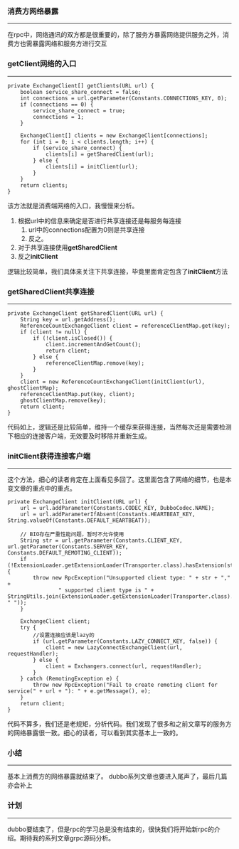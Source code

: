 ### 消费方网络暴露 ###

----------
在rpc中，网络通讯的双方都是很重要的，除了服务方暴露网络提供服务之外，消费方也需暴露网络和服务方进行交互

### getClient网络的入口 ###

----------

	private ExchangeClient[] getClients(URL url) {
        boolean service_share_connect = false;
        int connections = url.getParameter(Constants.CONNECTIONS_KEY, 0);
        if (connections == 0) {
            service_share_connect = true;
            connections = 1;
        }

        ExchangeClient[] clients = new ExchangeClient[connections];
        for (int i = 0; i < clients.length; i++) {
            if (service_share_connect) {
                clients[i] = getSharedClient(url);
            } else {
                clients[i] = initClient(url);
            }
        }
        return clients;
    }
该方法就是消费端网络的入口，我慢慢来分析。

1. 根据url中的信息来确定是否进行共享连接还是每服务每连接
	1. url中的connections配置为0则是共享连接
	2. 反之。
2. 对于共享连接使用**getSharedClient**
3. 反之**initClient**

逻辑比较简单，我们具体来关注下共享连接，毕竟里面肯定包含了**initClient**方法


### getSharedClient共享连接 ###

----------

	private ExchangeClient getSharedClient(URL url) {
        String key = url.getAddress();
        ReferenceCountExchangeClient client = referenceClientMap.get(key);
        if (client != null) {
            if (!client.isClosed()) {
                client.incrementAndGetCount();
                return client;
            } else {
                referenceClientMap.remove(key);
            }
        }
        client = new ReferenceCountExchangeClient(initClient(url), ghostClientMap);
        referenceClientMap.put(key, client);
        ghostClientMap.remove(key);
        return client;
    }
代码如上，逻辑还是比较简单，维持一个缓存来获得连接，当然每次还是需要检测下相应的连接客户端，无效要及时移除并重新生成。

### initClient获得连接客户端 ###

----------

这个方法，细心的读者肯定在上面看见多回了。这里面包含了网络的细节，也是本变文章的重点中的重点。

	private ExchangeClient initClient(URL url) {
        url = url.addParameter(Constants.CODEC_KEY, DubboCodec.NAME);
        url = url.addParameterIfAbsent(Constants.HEARTBEAT_KEY, String.valueOf(Constants.DEFAULT_HEARTBEAT));

        // BIO存在严重性能问题，暂时不允许使用
        String str = url.getParameter(Constants.CLIENT_KEY, url.getParameter(Constants.SERVER_KEY, Constants.DEFAULT_REMOTING_CLIENT));
        if (!ExtensionLoader.getExtensionLoader(Transporter.class).hasExtension(str)) {
            throw new RpcException("Unsupported client type: " + str + "," +
                    " supported client type is " + StringUtils.join(ExtensionLoader.getExtensionLoader(Transporter.class).getSupportedExtensions(), " "));
        }

        ExchangeClient client;
        try {
            //设置连接应该是lazy的 
            if (url.getParameter(Constants.LAZY_CONNECT_KEY, false)) {
                client = new LazyConnectExchangeClient(url, requestHandler);
            } else {
                client = Exchangers.connect(url, requestHandler);
            }
        } catch (RemotingException e) {
            throw new RpcException("Fail to create remoting client for service(" + url + "): " + e.getMessage(), e);
        }
        return client;
    }

代码不算多，我们还是老规矩，分析代码。我们发现了很多和之前文章写的服务方的网络暴露很一致。细心的读者，可以看到其实基本上一致的。

### 小结 ###

----------

基本上消费方的网络暴露就结束了。 dubbo系列文章也要进入尾声了，最后几篇亦会补上

### 计划 ###

----------
dubbo要结束了，但是rpc的学习总是没有结束的，很快我们将开始新rpc的介绍。期待我的系列文章grpc源码分析。